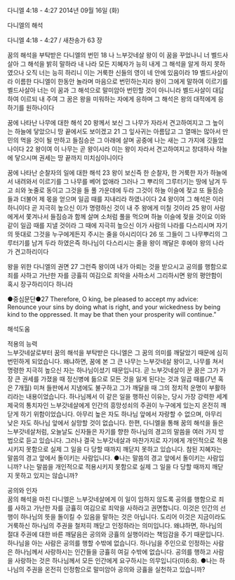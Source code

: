 다니엘 4:18 - 4:27 
2014년 09월 16일 (화)

다니엘의 해석



다니엘 4:18 - 4:27 / 새찬송가 63 장


꿈의 해석을 부탁받은 다니엘의 번민
18 나 느부갓네살 왕이 이 꿈을 꾸었나니 너 벨드사살아 그 해석을 밝히 말하라 내 나라 모든 지혜자가 능히 내게 그 해석을 알게 하지 못하였으나 오직 너는 능히 하리니 이는 거룩한 신들의 영이 네 안에 있음이라 19 벨드사살이라 이름한 다니엘이 한동안 놀라며 마음으로 번민하는지라 왕이 그에게 말하여 이르기를 벨드사살아 너는 이 꿈과 그 해석으로 말미암아 번민할 것이 아니니라 벨드사살이 대답하여 이르되 내 주여 그 꿈은 왕을 미워하는 자에게 응하며 그 해석은 왕의 대적에게 응하기를 원하나이다

꿈에 나타난 나무에 대한 해석
20 왕께서 보신 그 나무가 자라서 견고하여지고 그 높이는 하늘에 닿았으니 땅 끝에서도 보이겠고 21 그 잎사귀는 아름답고 그 열매는 많아서 만민의 먹을 것이 될 만하고 들짐승은 그 아래에 살며 공중에 나는 새는 그 가지에 깃들었나이다 22 왕이여 이 나무는 곧 왕이시라 이는 왕이 자라서 견고하여지고 창대하사 하늘에 닿으시며 권세는 땅 끝까지 미치심이니이다

꿈에 나타난 순찰자의 일에 대한 해석
23 왕이 보신즉 한 순찰자, 한 거룩한 자가 하늘에서 내려와서 이르기를 그 나무를 베어 없애라 그러나 그 뿌리의 그루터기는 땅에 남겨 두고 쇠와 놋줄로 동이고 그것을 들 풀 가운데에 두라 그것이 하늘 이슬에 젖고 또 들짐승들과 더불어 제 몫을 얻으며 일곱 때를 지내리라 하였나이다 24 왕이여 그 해석은 이러하니이다 곧 지극히 높으신 이가 명령하신 것이 내 주 왕에게 미칠 것이라 25 왕이 사람에게서 쫓겨나서 들짐승과 함께 살며 소처럼 풀을 먹으며 하늘 이슬에 젖을 것이요 이와 같이 일곱 때를 지낼 것이라 그 때에 지극히 높으신 이가 사람의 나라를 다스리시며 자기의 뜻대로 그것을 누구에게든지 주시는 줄을 아시리이다 26 또 그들이 그 나무뿌리의 그루터기를 남겨 두라 하였은즉 하나님이 다스리시는 줄을 왕이 깨달은 후에야 왕의 나라가 견고하리이다

왕을 위한 다니엘의 권면
27 그런즉 왕이여 내가 아뢰는 것을 받으시고 공의를 행함으로 죄를 사하고 가난한 자를 긍휼히 여김으로 죄악을 사하소서 그리하시면 왕의 평안함이 혹시 장구하리이다 하니라



●중심문단●27 Therefore, O king, be pleased to accept my advice: Renounce your sins by doing what is right, and your wickedness by being kind to the oppressed. It may be that then your prosperity will continue.”

해석도움





적용의 능력  
느부갓네살로부터 꿈의 해석을 부탁받은 다니엘은 그 꿈의 의미를 깨달았기 때문에 심히 번민하게 되었습니다. 왜냐하면, 꿈에 본 그 큰 나무는 느부갓네살 왕이고, 나무를 쳐서 명령한 지극히 높으신 자는 하나님이셨기 때문입니다. 곧 느부갓네살이 꾼 꿈은 그가 가장 큰 권세를 가졌을 때 정신병에 듦으로 모든 것을 잃게 된다는 것과 일곱 때를(7년 혹은 7개월) 미쳐 들판에서 지냄에도 불구하고 그가 깨달을 때 그의 정치적 운명이 부활하리라는 내용이었습니다. 하나님께서 이 같은 일을 행하신 이유는, 당시 가장 강력한 세계 제국의 통치자인 느부갓네살에게 인간의 흥망성쇠의 주권이 누구에게 있는지 온전히 깨닫게 하기 위함이었습니다. 아무리 높은 자도 하나님 앞에서 자랑할 수 없으며, 아무리 낮은 자도 하나님 앞에서 실망할 것이 없습니다. 한편, 다니엘을 통해 꿈의 해석을 들은 느부갓네살처럼, 오늘날도 신자들은 자기를 향한 하나님의 경고의 말씀을 여러 가지 방법으로 듣고 있습니다. 그러나 결국 느부갓네살과 마찬가지로 자기에게 개인적으로 적용시키지 못함으로 실제 그 일을 다 당할 때까지 깨닫지 못하고 있습니다. 참된 지혜자는 말씀의 경고 앞에서 돌이키는 사람입니다.
●나는 말씀의 경고 앞에서 돌이키는 사람입니까? 나는 말씀을 개인적으로 적용시키지 못함으로 실제 그 일을 다 당할 때까지 깨닫지 못하고 있지는 않습니까? 

공의와 인자  
꿈의 해석을 마친 다니엘은 느부갓네살에게 이 일이 임하지 않도록 공의를 행함으로 죄를 사하고 가난한 자를 긍휼히 여김으로 죄악을 사하라고 권면합니다. 이것은 인간의 선행이 하나님의 뜻을 돌이킬 수 있음을 말하는 것은 아닙니다. 도리어 이것은 지금이라도 거룩하신 하나님의 주권을 철저히 깨닫고 인정하라는 의미입니다. 왜냐하면, 하나님의 절대 주권에 대한 바른 깨달음은 공의와 긍휼의 실행이라는 책임감을 주기 때문입니다. 하나님을 아는 사람은 공의를 행할 수밖에 없습니다. 하나님을 주인으로 인정하는 사람은 하나님께서 사랑하시는 인간들을 긍휼히 여길 수밖에 없습니다. 공의를 행하고 사람을 사랑하는 것은 하나님께서 모든 인간에게 요구하시는 의무입니다(미6:8). 
●나는 하나님의 주권을 온전히 인정함으로 말미암아 공의와 긍휼을 실천하고 있습니까?